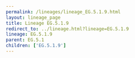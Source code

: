 ```yaml
---
permalink: /lineages/lineage_EG.5.1.9.html
layout: lineage_page
title: Lineage EG.5.1.9
redirect_to: ../lineage.html?lineage=EG.5.1.9
lineage: EG.5.1.9
parent: EG.5.1
children: ['EG.5.1.9']
---
```

